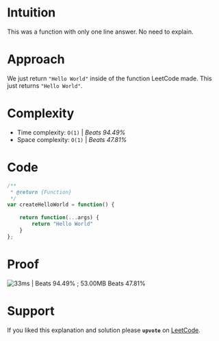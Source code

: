 # Intuition
This was a function with only one line answer. No need to explain.

# Approach
We just return `"Hello World"` inside of the function LeetCode made. This just returns `"Hello World"`.

# Complexity
- Time complexity: `O(1)` | *Beats 94.49%*
- Space complexity: `O(1)` | *Beats 47.81%*

# Code
```javascript []
/**
 * @return {Function}
 */
var createHelloWorld = function() {
    
    return function(...args) {
        return "Hello World"
    }
};
```

# Proof

![33ms | Beats 94.49% ; 53.00MB Beats 47.81%](https://assets.leetcode.com/users/images/5e7acf49-4829-4e5d-9de3-dfb32e533428_1742991120.3354113.png)

# Support

If you liked this explanation and solution please **`upvote`** on [LeetCode](https://leetcode.com/problems/create-hello-world-function/solutions/6581876/solution-for-create-hello-world-function-hx5o/).
